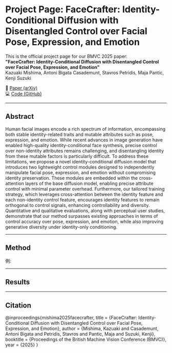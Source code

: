 # Project Page: FaceCrafter: Identity-Conditional Diffusion with Disentangled Control over Facial Pose, Expression, and Emotion

This is the official project page for our BMVC 2025 paper:  
**"FaceCrafter: Identity-Conditional Diffusion with Disentangled Control over Facial Pose, Expression, and Emotion"**  
Kazuaki Mishima, Antoni Bigata Casademunt, Stavros Petridis, Maja Pantic, Kenji Suzuki  

📄 [Paper (arXiv)]()  
💻 [Code (GitHub)]()  

---

## Abstract
Human facial images encode a rich spectrum of information, encompassing both stable identity-related traits and mutable attributes such as pose, 
expression, and emotion. While recent advances in image generation have enabled high-quality identity-conditional face synthesis, precise control 
over non-identity attributes remains challenging, and disentangling identity from these mutable factors is particularly difficult. 
To address these limitations, we propose a novel identity-conditional diffusion model that introduces two lightweight control modules 
designed to independently manipulate facial pose, expression, and emotion without compromising identity preservation. 
These modules are embedded within the cross-attention layers of the base diffusion model, enabling precise attribute control with minimal parameter overhead. 
Furthermore, our tailored training strategy, which leverages cross-attention between the identity feature and each non-identity control feature, 
encourages identity features to remain orthogonal to control signals, enhancing controllability and diversity. 
Quantitative and qualitative evaluations, along with perceptual user studies, demonstrate that our method surpasses existing approaches 
in terms of control accuracy over pose, expression, and emotion, while also improving generative diversity under identity-only conditioning.

---

## Method

例:  

---

## Results

---

## Citation
@inproceedings{mishima2025facecrafter,
  title     = {FaceCrafter: Identity-Conditional Diffusion with Disentangled Control over Facial Pose, Expression, and Emotion},
  author    = {Mishima, Kazuaki and Casademunt, Antoni Bigata and Petridis, Stavros and Pantic, Maja and Suzuki, Kenji},
  booktitle = {Proceedings of the British Machine Vision Conference (BMVC)},
  year      = {2025}
}


